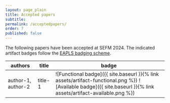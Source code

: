```yaml
---
layout: page_plain
title: Accepted papers
subtitle:
permalink: /acceptedpapers/
order: 7
published: false
---
```


<style>
td > img { max-width: 48px } td:last-child { min-width: max-content }
</style>

The following papers have been accepted at SEFM 2024. The indicated artifact badges follow the [EAPLS badging scheme](https://eapls.org/pages/artifact_badges/).

| authors                 | title     | badge |
| ----------------------- | --------- | ----- |
| author-1, author-2      | title-1   | ![Functional badge]({{ site.baseurl }}{% link assets/artifact-functional.png %}) ![Available badge]({{ site.baseurl }}{% link assets/artifact-available.png %}) |
